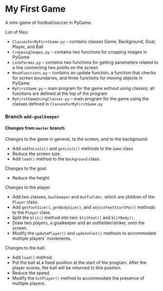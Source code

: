 # My First Game

A mini-game of football/soccer in PyGame.

List of files:
- `ClassesForMyFirstGame.py` – contains classes Game, Background, Goal, Player, and Ball
- `CroppingImages.py` – contains two functions for cropping images in PyGame
- `LineParams.py` – contains two functions for getting parameters related to a line connecting two points on the screen
- `MoveFunctions.py` – contains an update function, a function that checks for screen boundaries, and three functions for moving objects in PyGame
- `MyFirstGame.py` – main program for the game without using classes; all functions are defined at the top of the program
- `MyFirstGameUsingClasses.py` – main program for the game using the classes defined in `ClassesForMyFirstGame.py`

### Branch `add-goalkeeper`

#### Changes from `master` branch

Changes to the game in general, to the screen, and to the background:
- Add `addToLists()` and `getLists()` methods to the `Game` class
- Reduce the screen size.
- Add `load()` method to the `Background` class.

Changes to the goal:
- Reduce the height.

Changes to the player:
- Add two classes, `Goalkeeper` and `Outfielder`, which are children of the `Player` class.
- Add `getFootSize()`, `getBodySize()`, and `adjustFeetStartPos()` methods to the `Player` class.
- Split the `blit()` method into two: `blitFeet()` and `blitBody()`.
- Draw two players, a goalkeeper and an outfielder/striker, onto the screen.
- Modify the `updatePlayer()` and `updateFoot()` methods to accommodate multiple players' movements.

Changes to the ball:
- Add `load()` method.
- Put the ball at a fixed position at the start of the program. After the player scores, the ball will be returned to this position.
- Reduce the speed.
- Modify the `hitPlayer()` method to accommodate the presence of multiple players.

